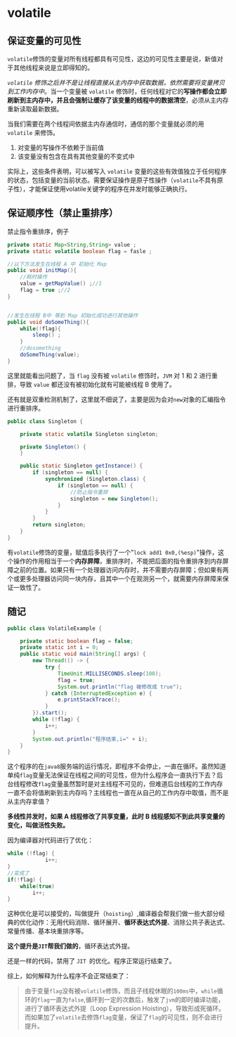 # volatile

## 保证变量的可见性

`volatile`修饰的变量对所有线程都具有可见性，这边的可见性主要是说，新值对于其他线程来说是立即得知的。

*`volatile` 修饰之后并不是让线程直接从主内存中获取数据，依然需要将变量拷贝到工作内存中*。当一个变量被 `volatile` 修饰时，任何线程对它的**写操作都会立即刷新到主内存中，并且会强制让缓存了该变量的线程中的数据清空**，必须从主内存重新读取最新数据。

当我们需要在两个线程间依据主内存通信时，通信的那个变量就必须的用 `volatile` 来修饰。

1. 对变量的写操作不依赖于当前值
2. 该变量没有包含在具有其他变量的不变式中

实际上，这些条件表明，可以被写入 `volatile` 变量的这些有效值独立于任何程序的状态，包括变量的当前状态。需要保证操作是原子性操作（`volatile`不具有原子性），才能保证使用volatile关键字的程序在并发时能够正确执行。

## 保证顺序性（禁止重排序）

禁止指令重排序，例子

```java
private static Map<String,String> value ;
private static volatile boolean flag = fasle ;

//以下方法发生在线程 A 中 初始化 Map
public void initMap(){
	//耗时操作
	value = getMapValue() ;//1
	flag = true ;//2
}


//发生在线程 B中 等到 Map 初始化成功进行其他操作
public void doSomeThing(){
	while(!flag){
		sleep() ;
	}
	//dosomething
	doSomeThing(value);
}
```

这里就能看出问题了，当 `flag` 没有被 `volatile` 修饰时，`JVM` 对 1 和 2 进行重排，导致 `value` 都还没有被初始化就有可能被线程 B 使用了。

还有就是双重检测机制了，这里就不细说了，主要是因为会对`new`对象的汇编指令进行重排序。

```java
public class Singleton {

    private static volatile Singleton singleton;

    private Singleton() {
    }

    public static Singleton getInstance() {
        if (singleton == null) {
            synchronized (Singleton.class) {
                if (singleton == null) {
                    //防止指令重排
                    singleton = new Singleton();
                }
            }
        }
        return singleton;
    }
}
```

有`volatile`修饰的变量，赋值后多执行了一个"`lock add1 0x0,(%esp)`"操作，这个操作的作用相当于一个**内存屏障**，重排序时，不能把后面的指令重排序到内存屏障之前的位置。如果只有一个处理器访问内存时，并不需要内存屏障；但如果有两个或更多处理器访问同一块内存，且其中一个在观测另一个，就需要内存屏障来保证一致性了。

## 随记

```java
public class VolatileExample {

    private static boolean flag = false;
    private static int i = 0;
    public static void main(String[] args) {
        new Thread(() -> {
            try {
                TimeUnit.MILLISECONDS.sleep(100);
                flag = true;
                System.out.println("flag 被修改成 true");
            } catch (InterruptedException e) {
                e.printStackTrace();
            }
        }).start();
        while (!flag) {
            i++;
        }
        System.out.println("程序结束,i=" + i);
    }
}
```

这个程序的在`java8`服务端的运行情况，即程序不会停止，一直在循环。虽然知道单纯`flag`变量无法保证在线程之间的可见性，但为什么程序会一直执行下去？后台线程修改`flag`变量虽然暂时是对主线程不可见的，但难道后台线程的工作内存一直不会将值刷新到主内存吗？主线程也一直在从自己的工作内存中取值，而不是从主内存拿值？

**多线性并发时，如果 A 线程修改了共享变量，此时 B 线程感知不到此共享变量的变化，叫做活性失败。**

因为编译器对代码进行了优化：

```java
while (!flag) {
            i++;
}
//变成了
if(!flag) {
    while(true)
        i++;
}
```

这种优化是可以接受的，叫做提升（`hoisting`）,编译器会帮我们做一些大部分经典的优化动作：无用代码消除、循环展开、**循环表达式外提**、消除公共子表达式、常量传播、基本块重排序等。

**这个提升是` JIT `帮我们做的**，循环表达式外提。

还是一样的代码，禁用了 `JIT `的优化。程序正常运行结束了。

综上，如何解释为什么程序不会正常结束了：

> 由于变量`flag`没有被`volatile`修饰，而且子线程休眠的`100ms`中，`while`循环的`flag`一直为`false`,循环到一定的次数后，触发了`jvm`的即时编译功能，进行了循环表达式外提（Loop Expression Hoisting），导致形成死循环。而如果加了`volatile`去修饰`flag`变量，保证了`flag`的可见性，则不会进行提升。